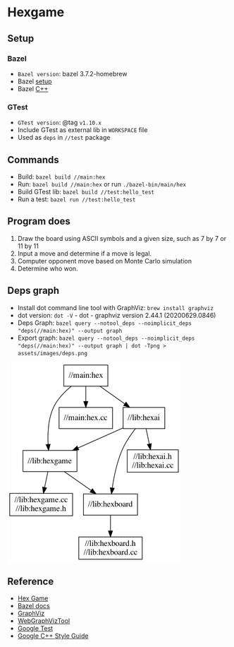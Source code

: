 # Hexgame

## Setup
### Bazel
* `Bazel version`: bazel 3.7.2-homebrew
* Bazel [setup](https://docs.bazel.build/versions/master/install.html)
* Bazel [C++](https://docs.bazel.build/versions/master/tutorial/cpp.html)

### GTest
* `GTest version`: @tag `v1.10.x`
* Include GTest as external lib in `WORKSPACE` file
* Used as `deps` in `//test` package

## Commands
* Build: `bazel build //main:hex`
* Run: `bazel build //main:hex` or run `./bazel-bin/main/hex`
* Build GTest lib: `bazel build //test:hello_test`
* Run a test: `bazel run //test:hello_test`

## Program does
1. Draw the board using ASCII symbols and a given size, such as 7 by 7 or 11 by 11
2. Input a move and determine if a move is legal.
3. Computer opponent move based on Monte Carlo simulation
4. Determine who won.

## Deps graph
* Install dot command line tool with GraphViz: `brew install graphviz`
* dot version: `dot -V` - dot - graphviz version 2.44.1 (20200629.0846)
* Deps Graph: `bazel query --notool_deps --noimplicit_deps "deps(//main:hex)" --output graph`
* Export graph: `bazel query --notool_deps --noimplicit_deps "deps(//main:hex)" --output graph | dot -Tpng > assets/images/deps.png`

![deps-graph.png](assets/images/deps.png)

## Reference
* [Hex Game](https://en.wikipedia.org/wiki/Hex_(board_game))
* [Bazel docs](https://docs.bazel.build/versions/master/bazel-overview.html)
* [GraphViz](https://graphviz.org/documentation/)
* [WebGraphVizTool](http://www.webgraphviz.com/)
* [Google Test](https://github.com/google/googletest)
* [Google C++ Style Guide](https://google.github.io/styleguide/cppguide.html)